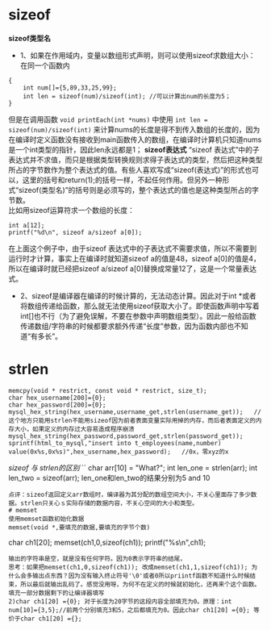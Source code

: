 # sizeof
**sizeof类型名**
* 1、如果在作用域内，变量以数组形式声明，则可以使用sizeof求数组大小：  
在同一个函数内  
```
{
	int num[]={5,89,33,25,99};
	int len = sizeof(num)/sizeof(int); //可以计算出num的长度为5；
}
```
但是在调用函数
`void printEach(int *nums)`
中使用
`int len = sizeof(num)/sizeof(int)`
来计算nums的长度是得不到传入数组的长度的，因为在编译时定义函数没有接收到main函数传入的数组，在编译时计算机只知道nums是一个int类型的指针，因此len永远都是1；
**sizeof表达式**
“sizeof 表达式”中的子表达式并不求值，而只是根据类型转换规则求得子表达式的类型，然后把这种类型所占的字节数作为整个表达式的值。有些人喜欢写成“sizeof(表达式)”的形式也可以，这里的括号和return(1);的括号一样，不起任何作用。但另外一种形式“sizeof(类型名)”的括号则是必须写的，整个表达式的值也是这种类型所占的字节数。  
比如用sizeof运算符求一个数组的长度：  
```
int a[12];
printf("%d\n", sizeof a/sizeof a[0]);
```
在上面这个例子中，由于sizeof 表达式中的子表达式不需要求值，所以不需要到运行时才计算，事实上在编译时就知道sizeof a的值是48，sizeof a[0]的值是4，所以在编译时就已经把sizeof a/sizeof a[0]替换成常量12了，这是一个常量表达式。


* 2、sizeof是编译器在编译的时候计算的，无法动态计算。因此对于int *或者将数组传递给函数，那么就无法使用sizeof获取大小了。即使函数声明中写着int[]也不行（为了避免误解，不要在参数中声明数组类型）。因此一般给函数传递数组/字符串的时候都要求额外传递“长度”参数，因为函数内部也不知道“有多长”。
# strlen
```
memcpy(void * restrict, const void * restrict, size_t);
char hex_username[200]={0};
char hex_password[200]={0};
mysql_hex_string(hex_username,username_get,strlen(username_get));	//这个地方只能用strlen不能用sizeof因为前者表面变量实际用掉的内存，而后者表面定义的内存大小，如果定义的内存过大容易造成程序崩溃
mysql_hex_string(hex_password,password_get,strlen(password_get));
sprintf(html_to_mysql,"insert into t_employees(name,number) value(0x%s,0x%s)",hex_username,hex_password);	//0x，零xyz的x
```
*sizeof 与 strlen的区别*
``
char arr[10] = "What?";
int len_one = strlen(arr);
int len_two = sizeof(arr); 
len_one和len_two的结果分别为5 and 10
```
点评：sizeof返回定义arr数组时，编译器为其分配的数组空间大小，不关心里面存了多少数据。strlen只关心ｓ实际存储的数据内容，不关心空间的大小和类型。
# memset
使用memset函数初始化数据  
memset(void *,要填充的数据,要填充的字节个数)  
```
char ch1[20]; 
memset(ch1,0,sizeof(ch1));
printf("%s\n",ch1);
```
输出的字符串是空，就是没有任何字符。因为0表示字符串的结尾，
思考：如果把memset(ch1,0,sizeof(ch1)); 改成memset(ch1,1,sizeof(ch1)); 为什么会多输出点东西？因为没有输入终止符号'\0'或者0所以priintf函数不知道什么时候结束，所以最后就输出乱码了。感觉没用呀，为何不在定义的时候就初始化，还再来个这个函数。  
填充一部分数据剩下的让编译器填写
2)char ch1[20] ={0}; 对于长度为20字节的这段内容全部填充为0。原理：int num[10]={3,5};//前两个分别填充3和5，之后都填充为0。因此char ch1[20] ={0}; 等价于char ch1[20] ={}; 
